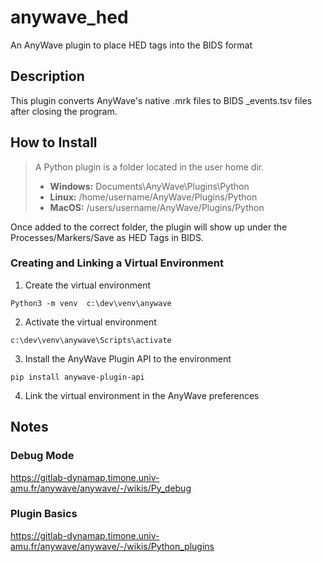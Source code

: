# anywave_hed
 An AnyWave plugin to place HED tags into the BIDS format

## Description
This plugin converts AnyWave's native .mrk files to BIDS _events.tsv files after closing the program.

## How to Install
> A Python plugin is a folder located in the user home dir.
> - **Windows:** Documents\AnyWave\Plugins\Python
> - **Linux:** /home/username/AnyWave/Plugins/Python
> - **MacOS:** /users/username/AnyWave/Plugins/Python

Once added to the correct folder, the plugin will show up under the Processes/Markers/Save as HED Tags in BIDS.

### Creating and Linking a Virtual Environment
1. Create the virtual environment
```
Python3 -m venv  c:\dev\venv\anywave
```

2. Activate the virtual environment
```
c:\dev\venv\anywave\Scripts\activate
```

3. Install the AnyWave Plugin API to the environment
```
pip install anywave-plugin-api
```

4. Link the virtual environment in the AnyWave preferences

## Notes
### Debug Mode
https://gitlab-dynamap.timone.univ-amu.fr/anywave/anywave/-/wikis/Py_debug

### Plugin Basics
https://gitlab-dynamap.timone.univ-amu.fr/anywave/anywave/-/wikis/Python_plugins